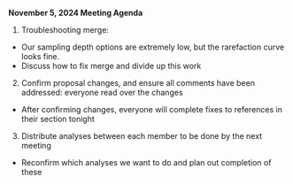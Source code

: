 **November 5, 2024 Meeting Agenda**

1. Troubleshooting merge:
- Our sampling depth options are extremely low, but the rarefaction curve looks fine.
- Discuss how to fix merge and divide up this work
  
2. Confirm proposal changes, and ensure all comments have been addressed: everyone read over the changes
- After confirming changes, everyone will complete fixes to references in their section tonight
  
3. Distribute analyses between each member to be done by the next meeting
- Reconfirm which analyses we want to do and plan out completion of these
